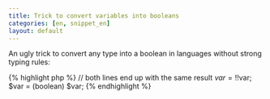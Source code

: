 ```yaml
---
title: Trick to convert variables into booleans
categories: [en, snippet_en]
layout: default
---
```


An ugly trick to convert any type into a boolean in languages without
strong typing rules:

{% highlight php %}
// both lines end up with the same result
$var = !!$var;
$var = (boolean) $var;
{% endhighlight %}
